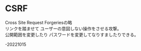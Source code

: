 # CSRF
Cross Site Request Forgeriesの略  
リンクを踏ませて
ユーザーの意図しない操作をさせる攻撃。  
公開範囲を変更したり
パスワードを変更してなりすましたりできる。  

-20221015
